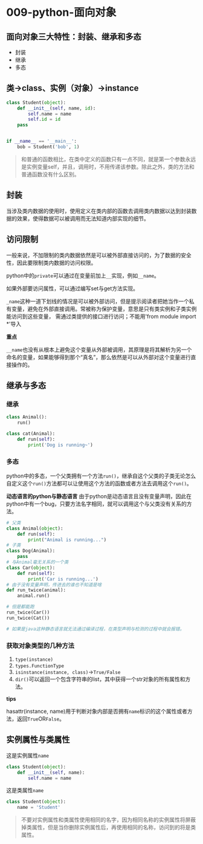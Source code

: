 # 009-python-面向对象
## 面向对象三大特性：封装、继承和多态
+ 封装
+ 继承
+ 多态

## 类->class、实例（对象）->instance
```python
class Student(object):
    def __init__(self, name, id):
        self.name = name
        self.id = id
    pass


if __name__ == '__main__':
    bob = Student('bob', 1)
```

> 和普通的函数相比，在类中定义的函数只有一点不同，就是第一个参数永远是实例变量self，并且，调用时，不用传递该参数。除此之外，类的方法和普通函数没有什么区别。

## 封装
当涉及类内数据的使用时，使用定义在类内部的函数去调用类内数据以达到封装数据的效果，使得数据可以被调用而无法知道内部实现的细节。

## 访问限制
一般来说，不加限制的类内数据依然是可以被外部直接访问的，为了数据的安全性，因此要限制类内数据的访问权限。

python中的`private`可以通过在变量前加上`__`实现，例如`__name`。

如果外部要访问属性，可以通过编写set与get方法实现。

`_name`这种一道下划线的情况是可以被外部访问，但是提示阅读者把她当作一个私有变量，避免在外部直接调用。常被称为保护变量，意思是只有类实例和子类实例能访问到这些变量，
需通过类提供的接口进行访问；不能用'from module import *'导入

**重点**

`__name`也没有从根本上避免这个变量从外部被调用，其原理是将其解析为另一个命名的变量，如果能够得到那个“真名”，那么依然是可以从外部对这个变量进行直接操作的。

## 继承与多态
### 继承
```python
class Animal():
    run()

class cat(Animal):
    def run(self):
        print('Dog is running~')
```

### 多态
python中的多态，一个父类拥有一个方法`run()`，继承自这个父类的子类无论怎么自定义这个`run()`方法都可以让使用这个方法的函数或者方法去调用这个`run()`。

**动态语言的python与静态语言**
由于python是动态语言且没有变量声明，因此在python中有一个bug，只要方法名字相同，就可以调用这个与父类没有关系的方法。
```python
# 父类
class Animal(object):
    def run(self):
        print("Animal is running...")
# 子类
class Dog(Animal):  
    pass
# 与Animal毫无关系的一个类
class Car(object):  
    def run(self):
        print('Car is running...')
# 由于没有变量声明，传进去的谁也不知道是啥
def run_twice(animal):
    animal.run()

# 但是都能跑
run_twice(Car())
run_twice(Cat())

# 如果是java这种静态语言就无法通过编译过程，在类型声明与检测的过程中就会报错。
```

### 获取对象类型的几种方法
1. `type(instance)`
2. `types.FunctionType`
3. `isinstance(instance, class)`->`True/False`
4. `dir()`可以返回一个包含字符串的list，其中获得一个str对象的所有属性和方法。

**tips**

hasattr(instance, name)用于判断对象内部是否拥有`name`标识的这个属性或者方法，返回`True`OR`False`。

## 实例属性与类属性
这是实例属性`name`
```python
class Student(object):
    def __init__(self, name):
        self.name = name
```

这是类属性`name`
```python
class Student(object):
    name = 'Student'
```
> 不要对实例属性和类属性使用相同的名字，因为相同名称的实例属性将屏蔽掉类属性，但是当你删除实例属性后，再使用相同的名称，访问到的将是类属性。
